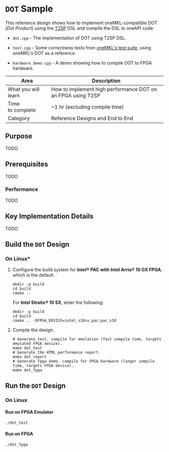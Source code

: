 # `DOT` Sample

This reference design shows how to implement oneMKL-compatible DOT (*Dot Product*) using the [T2SP](https://github.com/IntelLabs/t2sp) DSL and compile the DSL to oneAPI code:

* `dot.cpp` - The implementation of DOT using T2SP DSL.

* `test.cpp` - Some correctness tests from [oneMKL's test suite](https://github.com/oneapi-src/oneMKL/blob/develop/tests/unit_tests/blas/level3/dot.cpp), using oneMKL's DOT as a reference.

* `hardware_demo.cpp` - A demo showing how to compile DOT to FPGA hardware.

| Area                | Description                                                  |
| ------------------- | ------------------------------------------------------------ |
| What you will learn | How to implement high performance DOT on an FPGA using T2SP |
| Time to complete    | ~1 hr (excluding compile time)                               |
| Category            | Reference Designs and End to End                             |
	
## Purpose

TODO

## Prerequisites

TODO

### Performance

TODO

## Key Implementation Details

TODO

## Build the `DOT` Design

### On Linux*

1. Configure the build system for **Intel® PAC with Intel Arria® 10 GX FPGA**, which is the default.
   
   ```shell
   mkdir -p build
   cd build
   cmake ..
   ```
   
   For **Intel Stratix® 10 SX**, enter the following:
   
   ```shell
   mkdir -p build
   cd build
   cmake .. -DFPGA_DEVICE=intel_s10sx_pac:pac_s10
   ```

2. Compile the design.
   
   ```shell
   # Generate test, compile for emulation (fast compile time, targets emulated FPGA device).
   make dot_test
   # Generate the HTML performance report.
   make dot_report
   # Generate fpga demo, compile for FPGA hardware (longer compile time, targets FPGA device).
   make dot_fpga
   ```

## Run the `DOT` Design

### On Linux

#### Run on FPGA Emulator

```shell
./dot_test
```

#### Run on FPGA

```shell
./dot_fpga
```
